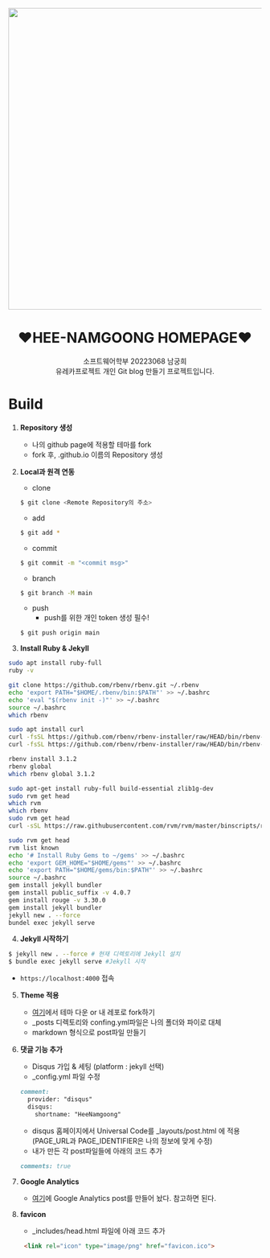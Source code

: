 <div align="center">
  <br>

  <a href="https://heenamgoong.github.io">
    <img src="https://user-images.githubusercontent.com/104904309/204139400-4a45a3d1-5055-480e-b8d9-65e919780d5f.png" width="600">
  </a>

  <h1>❤HEE-NAMGOONG HOMEPAGE❤︎</h1>

</div>

<p align="center">
소프트웨어학부 20223068 남궁희<br>
유레카프로젝트 개인 Git blog 만들기 프로젝트입니다.
</p>


# Build

1. **Repository 생성**
    - 나의 github page에 적용할 테마를 fork
    - fork 후, <username>.github.io 이름의 Repository 생성
  
  
2. **Local과 원격 연동**

    * clone
    ```bash
    $ git clone <Remote Repository의 주소>
    ```
    * add
    ```bash
    $ git add *
    ```
    * commit
    ```bash
    $ git commit -m "<commit msg>"
    ```
    * branch
    ```bash
    $ git branch -M main
    ```
    * push
      - push를 위한 개인 token 생성 필수!
    ```bash
    $ git push origin main
    ```


3. **Install Ruby & Jekyll**
```bash
sudo apt install ruby-full
ruby -v

git clone https://github.com/rbenv/rbenv.git ~/.rbenv
echo 'export PATH="$HOME/.rbenv/bin:$PATH"' >> ~/.bashrc
echo 'eval "$(rbenv init -)"' >> ~/.bashrc
source ~/.bashrc
which rbenv

sudo apt install curl
curl -fsSL https://github.com/rbenv/rbenv-installer/raw/HEAD/bin/rbenv-installer | bash
curl -fsSL https://github.com/rbenv/rbenv-installer/raw/HEAD/bin/rbenv-doctor | bash

rbenv install 3.1.2
rbenv global 
which rbenv global 3.1.2

sudo apt-get install ruby-full build-essential zlib1g-dev
sudo rvm get head
which rvm
which rbenv
sudo rvm get head
curl -sSL https://raw.githubusercontent.com/rvm/rvm/master/binscripts/rvm-installer | bash -s stable

sudo rvm get head
rvm list known
echo '# Install Ruby Gems to ~/gems' >> ~/.bashrc
echo 'export GEM_HOME="$HOME/gems"' >> ~/.bashrc
echo 'export PATH="$HOME/gems/bin:$PATH"' >> ~/.bashrc
source ~/.bashrc
gem install jekyll bundler
gem install public_suffix -v 4.0.7
gem install rouge -v 3.30.0
gem install jekyll bundler
jekyll new . --force
bundel exec jekyll serve

```

4. **Jekyll 시작하기**

  ```bash
  $ jekyll new . --force # 현재 디렉토리에 Jekyll 설치
  $ bundle exec jekyll serve #Jekyll 시작
  ```
  * `https://localhost:4000` 접속

5. **Theme 적용**

    * [여기](http://jekyllthemes.org)에서 테마 다운 or 내 레포로 fork하기
    * _posts 디렉토리와 confing.yml파일은 나의 폴더와 파이로 대체
    * markdown 형식으로 post파일 만들기
  
6. **댓글 기능 추가**
  
    * Disqus 가입 & 세팅 (platform : jekyll 선택)
    * _config.yml 파일 수정
    ```markdown
    comment:
      provider: "disqus"
      disqus:
        shortname: "HeeNamgoong"
    ```
    * disqus 홈페이지에서 Universal Code를 _layouts/post.html 에 적용 (PAGE_URL과 PAGE_IDENTIFIER은 나의 정보에 맞게 수정)
    * 내가 만든 각 post파일들에 아래의 코드 추가
    ```markdown
    comments: true
    ```
  
7. **Google Analytics**
 
    * [여기](https://heenamgoong.github.io/jekyll/2022/11/28/GA.html)에 Google Analytics post를 만들어 놨다. 참고하면 된다.

8. **favicon**

    * _includes/head.html 파일에 아래 코드 추가
    ```html
     <link rel="icon" type="image/png" href="favicon.ico">
    ```



